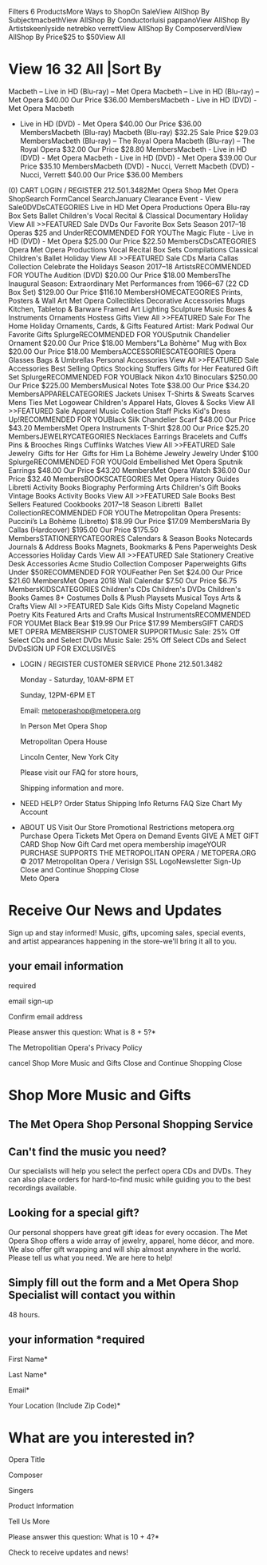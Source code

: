 Filters 6 ProductsMore Ways to ShopOn SaleView AllShop By SubjectmacbethView AllShop
By Conductorluisi pappanoView AllShop By Artistskeenlyside netrebko verrettView AllShop
By ComposerverdiView AllShop By Price$25 to $50View All
#  View 16 32 All |Sort By   
Macbeth – Live in HD (Blu-ray) – Met Opera Macbeth – Live in HD (Blu-ray) –
Met Opera $40.00 Our Price $36.00 MembersMacbeth - Live in HD (DVD) - Met Opera Macbeth
- Live in HD (DVD) - Met Opera $40.00 Our Price $36.00 MembersMacbeth (Blu-ray) Macbeth
(Blu-ray) $32.25 Sale Price $29.03 MembersMacbeth (Blu-ray) – The Royal Opera Macbeth
(Blu-ray) – The Royal Opera $32.00 Our Price $28.80 MembersMacbeth - Live in HD
(DVD) - Met Opera Macbeth - Live in HD (DVD) - Met Opera $39.00 Our Price $35.10
MembersMacbeth (DVD) - Nucci, Verrett Macbeth (DVD) - Nucci, Verrett $40.00 Our Price
$36.00 Members   


(0) CART LOGIN / REGISTER 212.501.3482Met Opera Shop Met Opera ShopSearch FormCancel
SearchJanuary Clearance Event - View Sale0DVDsCATEGORIES Live in HD Met Opera Productions
Opera Blu-ray Box Sets Ballet Children's Vocal Recital & Classical Documentary
Holiday View All >>FEATURED Sale DVDs Our Favorite Box Sets Season 2017–18
Operas $25 and UnderRECOMMENDED FOR YOUThe Magic Flute - Live in HD (DVD) - Met Opera
$25.00 Our Price $22.50 MembersCDsCATEGORIES Opera Met Opera Productions Vocal Recital
Box Sets Compilations Classical Children's Ballet Holiday View All >>FEATURED
Sale CDs Maria Callas Collection Celebrate the Holidays Season 2017–18 ArtistsRECOMMENDED
FOR YOUThe Audition (DVD) $20.00 Our Price $18.00 MembersThe Inaugural Season: Extraordinary
Met Performances from 1966–67 (22 CD Box Set) $129.00 Our Price $116.10 MembersHOMECATEGORIES
Prints, Posters & Wall Art Met Opera Collectibles Decorative Accessories Mugs
Kitchen, Tabletop & Barware Framed Art Lighting Sculpture Music Boxes & Instruments
Ornaments Hostess Gifts View All >>FEATURED Sale For The Home Holiday Ornaments,
Cards, & Gifts Featured Artist: Mark Podwal Our Favorite Gifts SplurgeRECOMMENDED
FOR YOUSputnik Chandelier Ornament $20.00 Our Price $18.00 Members"La Bohème"
Mug with Box $20.00 Our Price $18.00 MembersACCESSORIESCATEGORIES Opera Glasses Bags
& Umbrellas Personal Accessories View All >>FEATURED Sale Accessories Best
Selling Optics Stocking Stuffers Gifts for Her Featured Gift Set SplurgeRECOMMENDED
FOR YOUBlack Nikon 4x10 Binoculars $250.00 Our Price $225.00 MembersMusical Notes
Tote $38.00 Our Price $34.20 MembersAPPARELCATEGORIES Jackets Unisex T-Shirts &
Sweats Scarves Mens Ties Met Logowear Children's Apparel Hats, Gloves & Socks
View All >>FEATURED Sale Apparel Music Collection Staff Picks Kid's Dress Up!RECOMMENDED
FOR YOUBlack Silk Chandelier Scarf $48.00 Our Price $43.20 MembersMet Opera Instruments
T-Shirt $28.00 Our Price $25.20 MembersJEWELRYCATEGORIES Necklaces Earrings Bracelets
and Cuffs Pins & Brooches Rings Cufflinks Watches View All >>FEATURED Sale
Jewelry  Gifts for Her  Gifts for Him La Bohème Jewelry Jewelry Under $100 SplurgeRECOMMENDED
FOR YOUGold Embellished Met Opera Sputnik Earrings $48.00 Our Price $43.20 MembersMet
Opera Watch $36.00 Our Price $32.40 MembersBOOKSCATEGORIES Met Opera History Guides
Libretti Activity Books Biography Performing Arts Children's Gift Books Vintage Books
Activity Books View All >>FEATURED Sale Books Best Sellers Featured Cookbooks
2017–18 Season Libretti  Ballet CollectionRECOMMENDED FOR YOUThe Metropolitan
Opera Presents: Puccini’s La Bohème (Libretto) $18.99 Our Price $17.09 MembersMaria
By Callas (Hardcover) $195.00 Our Price $175.50 MembersSTATIONERYCATEGORIES Calendars
& Season Books Notecards Journals & Address Books Magnets, Bookmarks &
Pens Paperweights Desk Accessories Holiday Cards View All >>FEATURED Sale Stationery
Creative Desk Accessories Acme Studio Collection Composer Paperweights Gifts Under
$50RECOMMENDED FOR YOUFeather Pen Set $24.00 Our Price $21.60 MembersMet Opera 2018
Wall Calendar $7.50 Our Price $6.75 MembersKIDSCATEGORIES Children's CDs Children's
DVDs Children's Books Games 8+ Costumes Dolls & Plush Playsets Musical Toys Arts
& Crafts View All >>FEATURED Sale Kids Gifts Misty Copeland Magnetic Poetry
Kits Featured Arts and Crafts Musical InstrumentsRECOMMENDED FOR YOUMet Black Bear
$19.99 Our Price $17.99 MembersGIFT CARDS MET OPERA MEMBERSHIP CUSTOMER SUPPORTMusic
Sale: 25% Off Select CDs and Select DVDs Music Sale: 25% Off Select CDs and Select
DVDsSIGN UP FOR EXCLUSIVES
-  LOGIN / REGISTER CUSTOMER SERVICE  Phone 212.501.3482  

	Monday - Saturday, 10AM-8PM ET  

	Sunday, 12PM-6PM ET  

	Email: metoperashop@metopera.org  

	In Person Met Opera Shop  

	Metropolitan Opera House  

	Lincoln Center, New York City  

	Please visit our FAQ for store hours,  

	Shipping information and more.  
-  NEED HELP? Order Status Shipping Info Returns FAQ Size Chart My Account
-  ABOUT US Visit Our Store Promotional Restrictions metopera.org Purchase Opera Tickets Met Opera on Demand Events
GIVE A MET GIFT CARD Shop Now Gift Card met opera membership imageYOUR PURCHASE SUPPORTS
THE METROPOLITAN OPERA / METOPERA.ORG © 2017 Metropolitan Opera / Verisign SSL LogoNewsletter
Sign-Up Close and Continue Shopping Close  
Meto Opera
# Receive Our News and Updates
Sign up and stay informed! Music, gifts, upcoming sales, special events, and artist
appearances happening in the store-we'll bring it all to you.
## your email information

required


email sign-up  


Confirm email address  


Please answer this question: What is 8 + 5?\*  


The Metropolitian Opera's Privacy Policy  

cancel Shop More Music and Gifts Close and Continue Shopping Close  

# Shop More Music and Gifts

## The Met Opera Shop Personal Shopping Service

## Can't find the music you need?

Our specialists will help you select the perfect opera CDs and DVDs. They can also
place orders for hard-to-find music while guiding you to the best recordings available.

## Looking for a special gift?

Our personal shoppers have great gift ideas for every occasion. The Met Opera Shop
offers a wide array of jewelry, apparel, home décor, and more. We also offer gift
wrapping and will ship almost anywhere in the world. Please tell us what you need.
We are here to help!

## Simply fill out the form and a Met Opera Shop Specialist will contact you within
48 hours.

## your information \*required

First Name\*  


Last Name\*  


Email\*  


Your Location (Include Zip Code)\*  


# What are you interested in?

Opera Title  


Composer  


Singers  


Product Information  


Tell Us More  


Please answer this question: What is 10 + 4?\*  


Check to receive updates and news!


